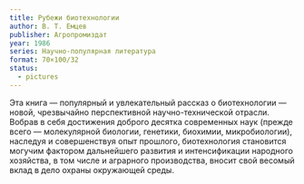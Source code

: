 ```yaml
---
title: Рубежи биотехнологии
author: В. Т. Емцев
publisher: Агропромиздат
year: 1986
series: Научно-популярная литература
format: 70×100/32
status:
  - pictures
---
```


Эта книга — популярный и увлекательный рассказ о биотехнологии — новой, чрезвычайно перспективной научно-технической отрасли. Вобрав в себя достижения доброго десятка современных наук (прежде всего — молекулярной биологии, генетики, биохимии, микробиологии), наследуя и совершенствуя опыт прошлого, биотехнология становится могучим фактором дальнейшего развития и интенсификации народного хозяйства, в том числе и аграрного производства, вносит свой весомый вклад в дело охраны окружающей среды.
